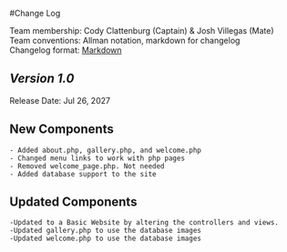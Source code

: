 #Change Log

Team membership:  Cody Clattenburg (Captain) & Josh Villegas (Mate)  
Team conventions: Allman notation, markdown for changelog  
Changelog format: [Markdown](https://github.com/adam-p/markdown-here/wiki/Markdown-Cheatsheet) 

## *Version 1.0*

Release Date: Jul 26, 2027

## New Components
    - Added about.php, gallery.php, and welcome.php
    - Changed menu links to work with php pages
    - Removed welcome_page.php. Not needed
    - Added database support to the site

## Updated Components
    -Updated to a Basic Website by altering the controllers and views.
    -Updated gallery.php to use the database images
    -Updated welcome.php to use the database images